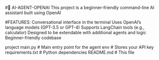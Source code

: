 #🤖 AI-AGENT-OPENAI
This project is a beginner-friendly command-line AI assistant built using OpenAI


#FEATURES:
Conversational interface in the terminal
Uses OpenAI’s language models (GPT-3.5 or GPT-4)
Supports LangChain tools (e.g., calculator)
Designed to be extendable with additional agents and logic
Beginner-friendly codebase


project
main.py # Main entry point for the agent
env # Stores your API key
requirements.txt # Python dependencies
README.md # This file
